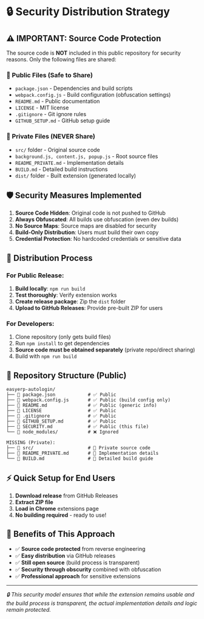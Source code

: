 # 🔒 Security Distribution Strategy

## ⚠️ IMPORTANT: Source Code Protection

The source code is **NOT** included in this public repository for security reasons. Only the following files are shared:

### 📁 Public Files (Safe to Share)
- `package.json` - Dependencies and build scripts
- `webpack.config.js` - Build configuration (obfuscation settings)
- `README.md` - Public documentation
- `LICENSE` - MIT license
- `.gitignore` - Git ignore rules
- `GITHUB_SETUP.md` - GitHub setup guide

### 🔐 Private Files (NEVER Share)
- `src/` folder - Original source code
- `background.js, content.js, popup.js` - Root source files
- `README_PRIVATE.md` - Implementation details
- `BUILD.md` - Detailed build instructions
- `dist/` folder - Built extension (generated locally)

## 🛡️ Security Measures Implemented

1. **Source Code Hidden**: Original code is not pushed to GitHub
2. **Always Obfuscated**: All builds use obfuscation (even dev builds)
3. **No Source Maps**: Source maps are disabled for security
4. **Build-Only Distribution**: Users must build their own copy
5. **Credential Protection**: No hardcoded credentials or sensitive data

## 🚀 Distribution Process

### For Public Release:
1. **Build locally**: `npm run build`
2. **Test thoroughly**: Verify extension works
3. **Create release package**: Zip the `dist` folder
4. **Upload to GitHub Releases**: Provide pre-built ZIP for users

### For Developers:
1. Clone repository (only gets build files)
2. Run `npm install` to get dependencies
3. **Source code must be obtained separately** (private repo/direct sharing)
4. Build with `npm run build`

## 🔧 Repository Structure (Public)

```
easyerp-autologin/
├── 📄 package.json            # ✅ Public
├── 📄 webpack.config.js       # ✅ Public (build config only)
├── 📄 README.md               # ✅ Public (generic info)
├── 📄 LICENSE                 # ✅ Public
├── 📄 .gitignore              # ✅ Public
├── 📄 GITHUB_SETUP.md         # ✅ Public
├── 📄 SECURITY.md             # ✅ Public (this file)
└── 📁 node_modules/           # ❌ Ignored

MISSING (Private):
├── 📁 src/                    # 🔐 Private source code
├── 📄 README_PRIVATE.md       # 🔐 Implementation details
└── 📄 BUILD.md                # 🔐 Detailed build guide
```

## ⚡ Quick Setup for End Users

1. **Download release** from GitHub Releases
2. **Extract ZIP file**
3. **Load in Chrome** extensions page
4. **No building required** - ready to use!

## 🎯 Benefits of This Approach

- ✅ **Source code protected** from reverse engineering
- ✅ **Easy distribution** via GitHub releases
- ✅ **Still open source** (build process is transparent)
- ✅ **Security through obscurity** combined with obfuscation
- ✅ **Professional approach** for sensitive extensions

---

*🔒 This security model ensures that while the extension remains usable and the build process is transparent, the actual implementation details and logic remain protected.*
